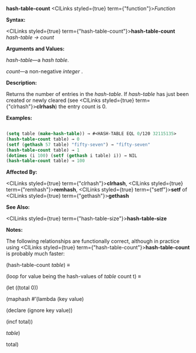 **hash-table-count** <ClLinks styled={true} term={"function"}><i>Function</i></ClLinks> 



**Syntax:** 



<ClLinks styled={true} term={"hash-table-count"}><b>hash-table-count</b></ClLinks> *hash-table → count* 



**Arguments and Values:** 



*hash-table*—a *hash table*. 



*count*—a non-negative *integer* . 



**Description:** 



Returns the number of entries in the *hash-table*. If *hash-table* has just been created or newly cleared (see <ClLinks styled={true} term={"clrhash"}><b>clrhash</b></ClLinks>) the entry count is 0. 



**Examples:**
```lisp

(setq table (make-hash-table)) → #<HASH-TABLE EQL 0/120 32115135> 
(hash-table-count table) → 0 
(setf (gethash 57 table) "fifty-seven") → "fifty-seven" 
(hash-table-count table) → 1 
(dotimes (i 100) (setf (gethash i table) i)) → NIL 
(hash-table-count table) → 100 

```
**Affected By:** 



<ClLinks styled={true} term={"clrhash"}><b>clrhash</b></ClLinks>, <ClLinks styled={true} term={"remhash"}><b>remhash</b></ClLinks>, <ClLinks styled={true} term={"setf"}><b>setf</b></ClLinks> of <ClLinks styled={true} term={"gethash"}><b>gethash</b></ClLinks> 



**See Also:** 



<ClLinks styled={true} term={"hash-table-size"}><b>hash-table-size</b></ClLinks> 







 



 



**Notes:** 



The following relationships are functionally correct, although in practice using <ClLinks styled={true} term={"hash-table-count"}><b>hash-table-count</b></ClLinks> is probably much faster: 



(hash-table-count *table*) *≡* 



(loop for value being the hash-values of *table* count t) *≡* 



(let ((total 0)) 



(maphash #’(lambda (key value) 



(declare (ignore key value)) 



(incf total)) 



*table*) 



total) 



